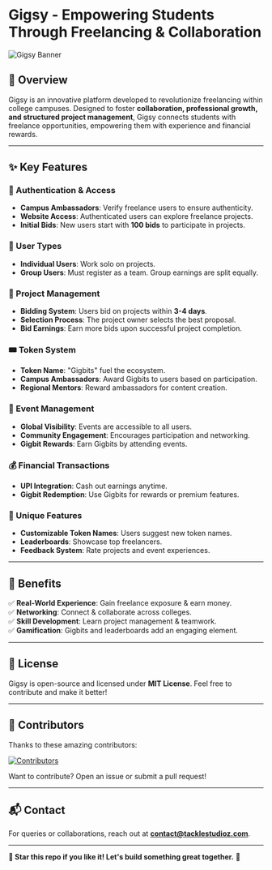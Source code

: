 # Gigsy - Empowering Students Through Freelancing & Collaboration

![Gigsy Banner](https://res.cloudinary.com/dsewvobxg/image/upload/v1742117656/nbcmjjrg9sj4h5ycid75.png)

## 🚀 Overview
Gigsy is an innovative platform developed to revolutionize freelancing within college campuses. Designed to foster **collaboration, professional growth, and structured project management**, Gigsy connects students with freelance opportunities, empowering them with experience and financial rewards.

---

## ✨ Key Features

### 🔑 Authentication & Access
- **Campus Ambassadors**: Verify freelance users to ensure authenticity.
- **Website Access**: Authenticated users can explore freelance projects.
- **Initial Bids**: New users start with **100 bids** to participate in projects.

### 👥 User Types
- **Individual Users**: Work solo on projects.
- **Group Users**: Must register as a team. Group earnings are split equally.

### 📌 Project Management
- **Bidding System**: Users bid on projects within **3-4 days**.
- **Selection Process**: The project owner selects the best proposal.
- **Bid Earnings**: Earn more bids upon successful project completion.

### 🎟 Token System
- **Token Name**: "Gigbits" fuel the ecosystem.
- **Campus Ambassadors**: Award Gigbits to users based on participation.
- **Regional Mentors**: Reward ambassadors for content creation.

### 🎉 Event Management
- **Global Visibility**: Events are accessible to all users.
- **Community Engagement**: Encourages participation and networking.
- **Gigbit Rewards**: Earn Gigbits by attending events.

### 💰 Financial Transactions
- **UPI Integration**: Cash out earnings anytime.
- **Gigbit Redemption**: Use Gigbits for rewards or premium features.

### 🌟 Unique Features
- **Customizable Token Names**: Users suggest new token names.
- **Leaderboards**: Showcase top freelancers.
- **Feedback System**: Rate projects and event experiences.

---
## 🎯 Benefits
✅ **Real-World Experience**: Gain freelance exposure & earn money.  
✅ **Networking**: Connect & collaborate across colleges.  
✅ **Skill Development**: Learn project management & teamwork.  
✅ **Gamification**: Gigbits and leaderboards add an engaging element.  

---

## 📜 License
Gigsy is open-source and licensed under **MIT License**. Feel free to contribute and make it better!

---


## 🌟 Contributors
Thanks to these amazing contributors:

[![Contributors](https://contrib.rocks/image?repo=codernotme/gigsy)](https://github.com/codernotme/gigsy/graphs/contributors)

Want to contribute? Open an issue or submit a pull request!

---

## 📬 Contact
For queries or collaborations, reach out at **[contact@tacklestudioz.com](mailto:contact@tacklestudioz.com)**.

---

**🌟 Star this repo if you like it! Let's build something great together.** 🚀

